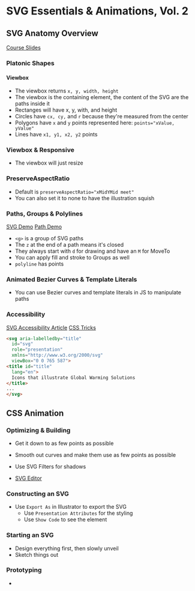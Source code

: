 # SVG Essentials & Animations, Vol. 2

## SVG Anatomy Overview
[Course Slides](http://slides.com/sdrasner/adv-svg-1?token=UCdXy3zz#/37)

### Platonic Shapes
#### Viewbox
- The viewbox returns `x, y, width, height`
- The viewbox is the containing element, the content of the SVG are the paths inside it
- Rectanges will have x, y, with, and height
- Circles have `cx, cy,` and `r` because they're measured from the center
- Polygons have `x` and `y` points represented here: `points="xValue, yValue"`
- Lines have `x1, y1, x2, y2` points

### Viewbox & Responsive
- The viewbox will just resize

### PreserveAspectRatio
- Default is `preserveAspectRatio="xMidYMid meet"`
- You can also set it to none to have the illustration squish

### Paths, Groups & Polylines
[SVG Demo](https://codepen.io/netsi1964/full/pJzWoz)
[Path Demo](https://codepen.io/anthonydugois/embed/mewdyZ/?height=600&theme-id=5162&default-tab=result#result-box)
- `<g>` is a group of SVG paths
- The `z` at the end of a path means it's closed
- They always start with `d` for drawing and have an `M` for MoveTo
- You can apply fill and stroke to Groups as well
- `polyline` has points

### Animated Bezier Curves & Template Literals
- You can use Bezier curves and template literals in JS to manipulate paths

### Accessibility
[SVG Accessibility Article](https://developer.paciellogroup.com/blog/2013/12/using-aria-enhance-svg-accessibility/)
[CSS Tricks](https://css-tricks.com/accessible-svgs/)
```html
<svg aria-labelledby="title"
  id="svg"
  role="presentation"
  xmlns="http://www.w3.org/2000/svg"
  viewBox="0 0 765 587">
<title id="title"
  lang="en">
  Icons that illustrate Global Warming Solutions
</title>
...
</svg>
```


## CSS Animation

### Optimizing & Building
- Get it down to as few points as possible
- Smooth out curves and make them use as few points as possible
- Use SVG Filters for shadows

- [SVG Editor](http://slides.com/sdrasner/adv-svg-1?token=UCdXy3zz#/53)


### Constructing an SVG
- Use `Export As` in Illustrator to export the SVG
  - Use `Presentation Attributes` for the styling
  - Use `Show Code` to see the element

### Starting an SVG
- Design everything first, then slowly unveil
- Sketch things out

### Prototyping
-

